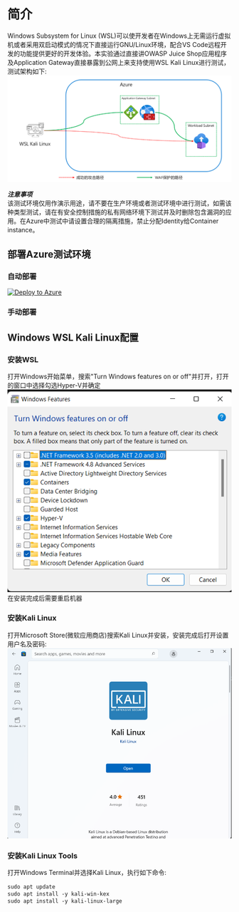 # 简介  
Windows Subsystem for Linux (WSL)可以使开发者在Windows上无需运行虚拟机或者采用双启动模式的情况下直接运行GNU/Linux环境，配合VS Code远程开发的功能提供更好的开发体验。本实验通过直接讲OWASP Juice Shop应用程序及Application Gateway直接暴露到公网上来支持使用WSL Kali Linux进行测试，测试架构如下:  
![Kali Linux Environment](./images/Kali-Environment.png)  

***注意事项***   
该测试环境仅用作演示用途，请不要在生产环境或者测试环境中进行测试，如需该种类型测试，请在有安全控制措施的私有网络环境下测试并及时删除包含漏洞的应用。在Azure中测试中请设置合理的隔离措施，禁止分配Identity给Container instance。

## 部署Azure测试环境  
### 自动部署
[![Deploy to Azure](https://aka.ms/deploytoazurebutton)](https://portal.azure.com/#create/Microsoft.Template/uri/https%3A%2F%2Fraw.githubusercontent.com%2Fmuismu%2FAzure-WAF-Lab%2Fmain%2Fbicep%2Fmain-wsl.json)
### 手动部署

## Windows WSL Kali Linux配置
### 安装WSL   
打开Windows开始菜单，搜索"Turn Windows features on or off"并打开，打开的窗口中选择勾选Hyper-V并确定
![Windows Programs](./images/TurnonWindowsFeature.png) 
在安装完成后需要重启机器  

### 安装Kali Linux
打开Microsoft Store(微软应用商店)搜索Kali Linux并安装，安装完成后打开设置用户名及密码:
![Kali Linux](./images/Kali-Linux.png)

### 安装Kali Linux Tools 
打开Windows Terminal并选择Kali Linux，执行如下命令:   
```
sudo apt update
sudo apt install -y kali-win-kex
sudo apt install -y kali-linux-large
```